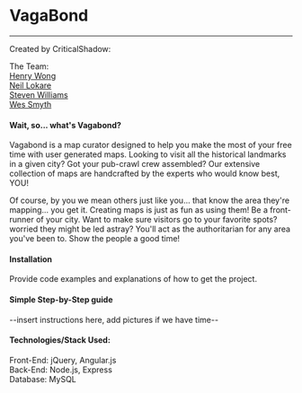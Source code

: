 # VagaBond
----
Created by CriticalShadow: 

The Team: <br />
[Henry Wong](https://github.com/henryw4k) <br />
[Neil Lokare](https://github.com/nlokare) <br />
[Steven Williams](https://github.com/radiobeat33) <br />
[Wes Smyth](https://github.com/wesleysmyth) <br />

#### Wait, so... what's Vagabond?
Vagabond is a map curator designed to help you make the most of your free time with user generated maps. Looking to visit all the historical landmarks in a given city? Got your pub-crawl crew assembled? Our extensive collection of maps are handcrafted by the experts who would know best, YOU! 

Of course, by you we mean others just like you... that know the area they're mapping... you get it. Creating maps is just as fun as using them! Be a front-runner of your city. Want to make sure visitors go to your favorite spots? worried they might be led astray? You'll act as the authoritarian for any area you've been to. Show the people a good time!

#### Installation

Provide code examples and explanations of how to get the project.

#### Simple Step-by-Step guide

--insert instructions here, add pictures if we have time--

#### Technologies/Stack Used:

Front-End: jQuery, Angular.js <br />
Back-End: Node.js, Express <br />
Database: MySQL <br />